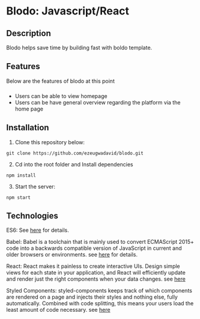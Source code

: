 # Blodo: Javascript/React


## Description
Blodo helps save time by building fast with boldo template.

## Features
Below are the features of blodo at this point

###
- Users can be able to view homepage<br>
- Users can be have general overview regarding the platform via the home page<br>


## Installation

1. Clone this repository below:
```
git clone https://github.com/ezeugwadavid/blodo.git
```

2. Cd into the root folder and Install dependencies
```
npm install
```

3. Start the server:
```
npm start
```


## Technologies

ES6: See [here](https://en.wikipedia.org/wiki/ECMAScript) for details.

Babel: Babel is a toolchain that is mainly used to convert ECMAScript 2015+ code into a backwards compatible version of JavaScript in current and older browsers or environments.  see [here](https://babeljs.io/docs/en/) for details.

React: React makes it painless to create interactive UIs. Design simple views for each state in your application, and React will efficiently update and render just the right components when your data changes. see [here](https://reactjs.org/)

Styled Components: styled-components keeps track of which components are rendered on a page and injects their styles and nothing else, fully automatically. Combined with code splitting, this means your users load the least amount of code necessary. see [here](https://styled-components.com/docs/basics)
